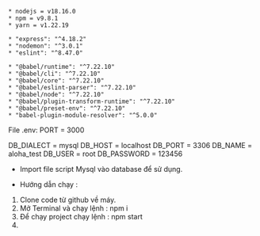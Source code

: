 

```
* nodejs = v18.16.0
* npm = v9.8.1
* yarn = v1.22.19

* "express": "^4.18.2"
* "nodemon": "^3.0.1"
* "eslint": "^8.47.0"

* "@babel/runtime": "^7.22.10"
* "@babel/cli": "^7.22.10"
* "@babel/core": "^7.22.10"
* "@babel/eslint-parser": "^7.22.10"
* "@babel/node": "^7.22.10"
* "@babel/plugin-transform-runtime": "^7.22.10"
* "@babel/preset-env": "^7.22.10"
* "babel-plugin-module-resolver": "^5.0.0"
```

File .env:
PORT = 3000


DB_DIALECT = mysql
DB_HOST = localhost
DB_PORT = 3306
DB_NAME = aloha_test
DB_USER = root
DB_PASSWORD = 123456

- Import file script Mysql vào database để sử dụng.


- Hướng dẫn chạy :
1. Clone code từ github về máy.
2. Mở Terminal và chạy lệnh : npm i
3. Để chạy project chạy lệnh : npm start
4. 